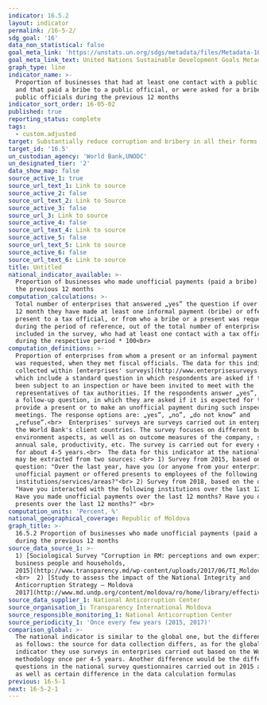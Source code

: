 ```yaml
---
indicator: 16.5.2
layout: indicator
permalink: /16-5-2/
sdg_goal: '16'
data_non_statistical: false
goal_meta_link: 'https://unstats.un.org/sdgs/metadata/files/Metadata-16-05-02.pdf'
goal_meta_link_text: United Nations Sustainable Development Goals Metadata (pdf 1361kB)
graph_type: line
indicator_name: >-
  Proportion of businesses that had at least one contact with a public official
  and that paid a bribe to a public official, or were asked for a bribe by those
  public officials during the previous 12 months
indicator_sort_order: 16-05-02
published: true
reporting_status: complete
tags:
  - custom.adjusted
target: Substantially reduce corruption and bribery in all their forms
target_id: '16.5'
un_custodian_agency: 'World Bank,UNODC'
un_designated_tier: '2'
data_show_map: false
source_active_1: true
source_url_text_1: Link to source
source_active_2: false
source_url_text_2: Link to Source
source_active_3: false
source_url_3: Link to source
source_active_4: false
source_url_text_4: Link to source
source_active_5: false
source_url_text_5: Link to source
source_active_6: false
source_url_text_6: Link to source
title: Untitled
national_indicator_available: >-
  Proportion of businesses who made unofficial payments (paid a bribe) during
  the previous 12 months
computation_calculations: >-
  Total number of enterprises that answered „yes” the question if over the last
  12 month they have made at least one informal payment (bribe) or offered a
  present to a tax official, or from who a bribe or a present was requested
  during the period of reference, out of the total number of enterprises
  included in the survey, who had at least one contact with a tax official
  during the respective period * 100<br>
computation_definitions: >-
  Proportion of enterprises from whom a present or an informal payment (bribe)
  was requested, when they met fiscal officials. The data for this indicator are
  collected within [enterprises' surveys](http://www.enterprisesurveys.org),
  which include a standard question in which respondents are asked if they have
  been subject to an inspection or have been invited to meet with the
  representatives of tax authorities. If the respondents answer „yes”, there is
  a follow-up question, in which they are asked if it is expected for them to
  provide a present or to make an unofficial payment during such inspections /
  meetings. The response options are: „yes”, „no”, „do not know” and
  „refuse”.<br>  Enterprises' surveys are surveys carried out in enterprises in
  the World Bank's client countries. The survey focuses on different business
  environment aspects, as well as on outcome measures of the company, such as
  annual sale, productivity, etc. The survey is carried out for every country
  for about 4-5 years.<br>  The data for this indicator at the national level
  may be extracted from two sources: <br> 1) Survey from 2015, based on the
  question: "Over the last year, have you (or anyone from your enterprise) made
  unofficial payment or offered presents to employees of the following
  institutions/services/areas?"<br> 2) Survey from 2018, based on the questions:
  "Have you interacted with the following institutions over the last 12 months? 
  Have you made unofficial payments over the last 12 months? Have you offered
  presents over the last 12 months?" <br>
computation_units: 'Percent, %'
national_geographical_coverage: Republic of Moldova
graph_title: >-
  16.5.2 Proportion of businesses who made unofficial payments (paid a bribe)
  during the previous 12 months 
source_data_source_1: >-
  1) [Sociological Survey "Corruption in RM: perceptions and own experiences of
  business people and households,
  2015](http://www.transparency.md/wp-content/uploads/2017/06/TI_Moldova_Cercetare_Sociologica_2015.pdf)
  <br>  2) [Study to assess the impact of the National Integrity and
  Anticorruption Strategy – Moldova
  2017](http://www.md.undp.org/content/moldova/ro/home/library/effective_governance/studiu-de-evaluare-a-impactului-strategiei-naionale-de-integrita.html)
source_data_supplier_1: National Anticorruption Center
source_organisation_1: Transparency International Moldova
source_responsible_monitoring_1: National Anticorruption Center
source_periodicity_1: 'Once every few years (2015, 2017)'
comparison_global: >-
  The national indicator is similar to the global one, but the differences are
  as follows: the source for data collection differs, as for the global
  indicator they use surveys in enterprises carried out based on the World Bank
  methodology once per 4-5 years. Another difference would be the different
  questions in the national survey questionnaires carried out in 2015 and 2018,
  as well as certain difference in the data calculation formulas
previous: 16-5-1
next: 16-5-2-1
---
```

